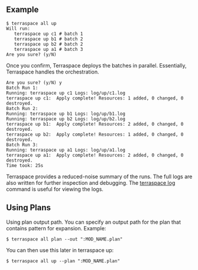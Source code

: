 ## Example

    $ terraspace all up
    Will run:
       terraspace up c1 # batch 1
       terraspace up b1 # batch 2
       terraspace up b2 # batch 2
       terraspace up a1 # batch 3
    Are you sure? (y/N)

Once you confirm, Terraspace deploys the batches in parallel. Essentially, Terraspace handles the orchestration.

    Are you sure? (y/N) y
    Batch Run 1:
    Running: terraspace up c1 Logs: log/up/c1.log
    terraspace up c1:  Apply complete! Resources: 1 added, 0 changed, 0 destroyed.
    Batch Run 2:
    Running: terraspace up b1 Logs: log/up/b1.log
    Running: terraspace up b2 Logs: log/up/b2.log
    terraspace up b1:  Apply complete! Resources: 2 added, 0 changed, 0 destroyed.
    terraspace up b2:  Apply complete! Resources: 1 added, 0 changed, 0 destroyed.
    Batch Run 3:
    Running: terraspace up a1 Logs: log/up/a1.log
    terraspace up a1:  Apply complete! Resources: 2 added, 0 changed, 0 destroyed.
    Time took: 25s

Terraspace provides a reduced-noise summary of the runs. The full logs are also written for further inspection and debugging. The [terraspace log](https://terraspace.cloud/reference/terraspace-log/) command is useful for viewing the logs.

## Using Plans

Using plan output path. You can specify an output path for the plan that contains pattern for expansion. Example:

    $ terraspace all plan --out ":MOD_NAME.plan"

You can then use this later in terraspace up:

    $ terraspace all up --plan ":MOD_NAME.plan"
